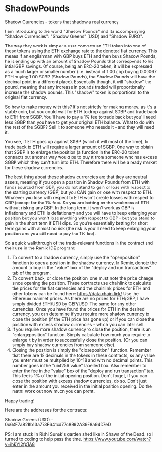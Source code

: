 # ShadowPounds
Shadow Currencies - tokens that shadow a real currency

I am introducing to the world "Shadow Pounds" and its accompanying "Shadow Currencies": "Shadow Greens" (USD) and "Shadow EURO".

The way they work is simple: a user converts an ETH token into one of these tokens using the ETH exchange rate to the denoted fiat currency. This means if an englishman with GBP buys ETH and then buys Shadow Pounds, he is ending up with an amount of Shadow Pounds that corresponds to his intial GBP savings. Of course, being an ERC-20 token, it will be expressed as a much larger or smaller number (i.e. instead of 1.00 gbp buying 0.00067 ETH buying 1.00 SGBP (Shadow Pounds), the Shadow Pounds will have the decimal point in a different place). Essentially though, it will "shadow" the pound, meaning that any increase in pounds traded will proportionally increase the shadow pounds. This "shadow" token is porportional to the original fiat currency.

So how to make money with this? It's not strictly for making money, as it's a stable coin, but you could wait for ETH to drop against SGBP and trade back to ETH from SGBP. You'll have to pay a 1% fee to trade back but you'll need less SGBP than you have to get your original ETH balance. What to do with the rest of the SGBP? Sell it to someone who neeeds it - and they will need it.

You see, if ETH goes up against SGBP (which it will most of the time), to trade back to ETH will require a larger amount of SGBP. One way to obtain that SGBP is to enlarge the position (a function in the ERC-20 token contract) but another way would be to buy it from someone who has excess SGBP which they can't turn into ETH. Therefore there will be a ready market for these shadow currencies.

The best thing about these shadow currencies are that they are neutral assets, meaning if you open a position in Shadow Pounds from ETH with funds sourced from GBP, you do not stand to gain or lose with respect to the starting currency (GBP) but you CAN gain or lose with respect to ETH. Whatever you lose with respect to ETH won't create losses with respect to GBP (except for the 1% fee). So you are betting on the weakness of ETH without risking any GBP. In the long term, it won't work as GBP is inflationary and ETH is deflationary and you will have to keep enlarging your position but you won't lose anything with respect to GBP - but you stand to gain in the short term if ETH dips. So you're essentially betting for short term gains with almost no risk (the risk is you'll need to keep enlarging your position and you still need to pay the 1% fee).

So a quick walkthrough of the trade-relevant functions in the contract and their use in the Remix IDE program:

1) To convert to a shadow currency, simply use the "openposition" function to open a position in the shadow currency. In Remix, denote the amount to buy in the "value" box of the "deploy and run transactions" tab of the program.
2) To convert back, or close the position, one must note the price change since opening the position. These contracts use chainlink to calculate the prices for the fiat currencies and the chainlink prices for ETH and other tokens can be found here: https://data.chain.link/ Use the Ethereum mainnet prices. As there are no prices for ETH/GBP, I have simply divided ETH/USD by GBP/USD. The same for any other currencies. Once you have found the prices for ETH in the desired currency, you can determine if you require more shadow currency to close the position (if the ETH price has gone up) or if you can close the position with excess shadow currencies - which you can later sell.
3) If you require more shadow currency to close the position, there is an "enlargeposition" function. Simply calculate how much you require to enlarge it by in order to successfully close the position. (Or you can simply buy shadow currencies from someone else).
4) Closing the position is simply the "closeposition" function. Remember that there are 18 decimals in the tokens in these contracts, so any value you enter must be multiplied by 10^18 and with no decimal points. This number goes in the "uint256 value" labelled box. Also remember to enter the fee in the "value" box of the "deploy and run transaction" tab. This fee is 1% of the initial opening position. Don't forget, if you can close the position with excess shadow currencies, do so. Don't just enter in the amount you received in the initial position opening. Do the math! Work out how much you can profit.

Happy trading!

Here are the addresses for the contracts:

Shadow Greens (USD) - 0x64F7a82Bb13a773F641cd77c8B92A39E8a94D7eD

PS: I am stuck in Rishi Sunak's garden shed like in Shawn of the Dead, so I turned to coding to help pass the time. https://www.youtube.com/watch?v=ihKYI2fpTA8
